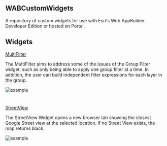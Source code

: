 ## WABCustomWidgets
A repository of custom widgets for use with Esri's Web AppBuilder Developer Edition or hosted on Portal. 
## Widgets
[MultiFilter](https://github.com/mebuie/WABCustomWidgets/tree/master/widgets/MultiFilter) 

The MultiFilter aims to address some of the issues of the Group Filter widget, such as only being able to apply one 
group filter at a time. In addition, the user can build independent filter expressions for each layer in the 
group.  

![example](http://www.markbuie.com/img/github/MultiFilter_Settings.gif)

#
[StreetView](https://github.com/mebuie/WABCustomWidgets/tree/master/widgets/StreetView) 

The StreetView Widget opens a new browser tab showing the closest Google Street view at the selected location.
If no Street View exists, the map returns black.  

![example](http://www.markbuie.com/img/github/StreetView.gif)
